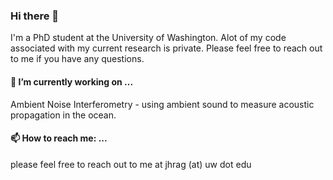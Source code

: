 ### Hi there 👋

I'm a PhD student at the University of Washington. Alot of my code associated with my current research is private. Please feel free to reach out to me if you have any questions.


#### 🔭 I’m currently working on ...
Ambient Noise Interferometry - using ambient sound to measure acoustic propagation in the ocean.

#### 📫 How to reach me: ...
please feel free to reach out to me at jhrag (at) uw dot edu
<!--
**John-Ragland/John-Ragland** is a ✨ _special_ ✨ repository because its `README.md` (this file) appears on your GitHub profile.

Here are some ideas to get you started:

- 🔭 I’m currently working on ...
- 🌱 I’m currently learning ...
- 👯 I’m looking to collaborate on ...
- 🤔 I’m looking for help with ...
- 💬 Ask me about ...
- 📫 How to reach me: ...
- 😄 Pronouns: ...
- ⚡ Fun fact: ...
-->
